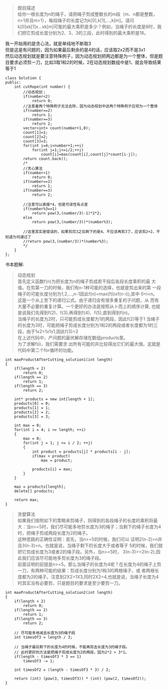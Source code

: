 > 题目描述  
给你一根长度为n的绳子，请把绳子剪成整数长的m段（m、n都是整数，n>1并且m>1），每段绳子的长度记为k[0],k[1],...,k[m]。请问k[0]xk[1]x...xk[m]可能的最大乘积是多少？例如，当绳子的长度是8时，我们把它剪成长度分别为2、3、3的三段，此时得到的最大乘积是18。  
  
我一开始用的是贪心法，就是单纯地不断取3  
但是这是有问题的，因为如果最后剩余的是4的话，应该取2x2而不是3x1  
然后动态规划就是要注意特殊例子，因为动态规划把两边都是为一个整体，但是题目要求必须剪一刀，比如3取1和2的时候，2在动态规划数组中是1，就会导致结果等于1  
```
class Solution {
public:
    int cutRope(int number) {
        //动态规划；
        if(number<2)
            return 0;
        //注意着两个特殊例子无法去除，因为动态规划中这两个特殊例子应视为一个整体
        if(number==2)
            return 1;
        if(number==3)
            return 2;
        vector<int> count(number+1,0);
        count[1]=1;
        count[2]=2;
        count[3]=3;
        for(int i=4;i<number+1;++i)
            for(int j=1;j<=i/2;++j)
                count[i]=max(count[i],count[j]*count[i-j]);
        return count.back();
        /*
        //贪心算法
        if(number<1)
            return 0;
        if(number==2)
            return 1;
        if(number==3)
            return 2;
        
        //注意可以直接*4，但是可读性有点差
        if(number%3==1)
            return pow(3,(number/3)-1)*2*2;
        else 
            return pow(3,(number/3))*(number%3);
            
        //这里其实是错误的，如果剪完3之后剩下的是4，不应该再剪3了，应该剪2+2，不知道为何通过了
        //return pow(3,(number/3))*(number%3);
        */
    }
};
```

书本题解:  
> 动态规划  
首先定义函数f(n)为把长度为n的绳子剪成若干段后各段长度乘积的最 大值。在剪第一刀的时候，我们有n-1种可能的选择，也就是剪出来的第 一段绳子的可能长度分别为1,2,...,n-1因此f(n)=max(f(i)xf(n-i)),其中 0<i<n。  
这是一个从上至下的递归公式。由于递归会有很多重复的子问题，从 而有大量不必要的重复计算。一个更好的办法是按照从卜而上的顺序计算, 也就是说我们先得到f(2)、f(3),再得到f(4)、f(5),直到得到f(n)。  
当绳子的长度为2时，只可能剪成长度都为1的两段，因此f(2)等于1 当绳子的长度为3时，可能把绳子剪成长度分别为1和2的两段或者长度都为1的三段，由于1x2>1x1x1,因此f(3)=2  
在上述代码中，产问题的最优解存储在数组products里。  
为了求解f(i)，我们需要求 出所有可能的并比较得出它们的最大值。这就是代码中第二个for循环的功能。  
```
int maxProductAfterCutting_solution1(int length)
{
    if(length < 2)
        return 0;
    if(length == 2)
        return 1;
    if(length == 3)
        return 2;

    int* products = new int[length + 1];
    products[0] = 0;
    products[1] = 1;
    products[2] = 2;
    products[3] = 3;

    int max = 0;
    for(int i = 4; i <= length; ++i)
    {
        max = 0;
        for(int j = 1; j <= i / 2; ++j)
        {
            int product = products[j] * products[i - j];
            if(max < product)
                max = product;

            products[i] = max;
        }
    }

    max = products[length];
    delete[] products;

    return max;
}
```

> 贪婪算法  
如果我们按照如下的策略来剪绳子，则得到的各段绳子的长度的乘积将最大：当n>=5时，我们尽可能多地剪长度为3的绳子；当剩下的绳子长度为4时，把绳子剪成两段长度为2的绳子。  
这种思路的正确性证明：首先，当n>=5的时候，我们可以 证明2(n-2)>n并且3(n-3)>n。也就是说，当绳子剩下的长度大于或者等于 5的时候，我们就把它剪成长度为3或者2的绳子段。另外，当n>=5时， 3(n-3)>=2(n-2),因此我们应该尽可能地多剪长度为3的绳子段。  
前面证明的前提是n>=5。那么当绳子的长度为4呢？在长度为4的绳子上剪一刀，有两种可能的结果：剪成长度分别为1和3的两根绳子，或 者两根长度都为2的绳子。注意到2X2>1X3,同时2X2=4,也就是说，当绳子长度为4时其实没有必要剪，只是题目的要求是至少要剪一刀。  

```
int maxProductAfterCutting_solution2(int length)
{
    if(length < 2)
        return 0;
    if(length == 2)
        return 1;
    if(length == 3)
        return 2;

    // 尽可能多地减去长度为3的绳子段
    int timesOf3 = length / 3;

    // 当绳子最后剩下的长度为4的时候，不能再剪去长度为3的绳子段。
    // 此时更好的方法是把绳子剪成长度为2的两段，因为2*2 > 3*1。
    if(length - timesOf3 * 3 == 1)
        timesOf3 -= 1;

    int timesOf2 = (length - timesOf3 * 3) / 2;

    return (int) (pow(3, timesOf3)) * (int) (pow(2, timesOf2));
}
```
